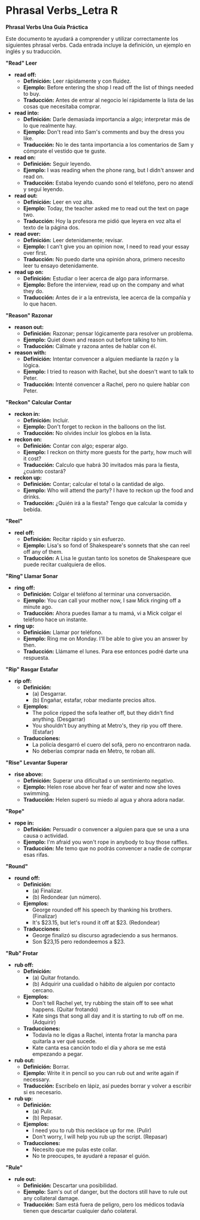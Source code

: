# Phrasal Verbs_Letra R



**Phrasal Verbs    Una Guía Práctica**

Este documento te ayudará a comprender y utilizar correctamente los siguientes phrasal verbs. Cada entrada incluye la definición, un ejemplo en inglés y su traducción.

**"Read"    Leer**

*   **read off:**
    *   **Definición:** Leer rápidamente y con fluidez.
    *   **Ejemplo:** Before entering the shop I read off the list of things needed to buy.
    *   **Traducción:** Antes de entrar al negocio leí rápidamente la lista de las cosas que necesitaba comprar.
*   **read into:**
    *   **Definición:** Darle demasiada importancia a algo; interpretar más de lo que realmente hay.
    *   **Ejemplo:** Don't read into Sam's comments and buy the dress you like.
    *   **Traducción:** No le des tanta importancia a los comentarios de Sam y cómprate el vestido que te guste.
*   **read on:**
    *   **Definición:** Seguir leyendo.
    *   **Ejemplo:** I was reading when the phone rang, but I didn't answer and read on.
    *   **Traducción:** Estaba leyendo cuando sonó el teléfono, pero no atendí y seguí leyendo.
*   **read out:**
    *   **Definición:** Leer en voz alta.
    *   **Ejemplo:** Today, the teacher asked me to read out the text on page two.
    *   **Traducción:** Hoy la profesora me pidió que leyera en voz alta el texto de la página dos.
*   **read over:**
    *   **Definición:** Leer detenidamente; revisar.
    *   **Ejemplo:** I can't give you an opinion now, I need to read your essay over first.
    *   **Traducción:** No puedo darte una opinión ahora, primero necesito leer tu ensayo detenidamente.
*   **read up on:**
    *   **Definición:** Estudiar o leer acerca de algo para informarse.
    *   **Ejemplo:** Before the interview, read up on the company and what they do.
    *   **Traducción:** Antes de ir a la entrevista, lee acerca de la compañía y lo que hacen.

**"Reason"    Razonar**

*   **reason out:**
    *   **Definición:** Razonar; pensar lógicamente para resolver un problema.
    *   **Ejemplo:** Quiet down and reason out before talking to him.
    *   **Traducción:** Cálmate y razona antes de hablar con él.
*   **reason with:**
    *   **Definición:** Intentar convencer a alguien mediante la razón y la lógica.
    *   **Ejemplo:** I tried to reason with Rachel, but she doesn't want to talk to Peter.
    *   **Traducción:** Intenté convencer a Rachel, pero no quiere hablar con Peter.

**"Reckon"    Calcular Contar**

*   **reckon in:**
    *   **Definición:** Incluir.
    *   **Ejemplo:** Don't forget to reckon in the balloons on the list.
    *   **Traducción:** No olvides incluir los globos en la lista.
*   **reckon on:**
    *   **Definición:** Contar con algo; esperar algo.
    *   **Ejemplo:** I reckon on thirty more guests for the party, how much will it cost?
    *   **Traducción:** Calculo que habrá 30 invitados más para la fiesta, ¿cuánto costará?
*   **reckon up:**
    *   **Definición:** Contar; calcular el total o la cantidad de algo.
    *   **Ejemplo:** Who will attend the party? I have to reckon up the food and drinks.
    *   **Traducción:** ¿Quién irá a la fiesta? Tengo que calcular la comida y bebida.

**"Reel"**

*   **reel off:**
    *   **Definición:** Recitar rápido y sin esfuerzo.
    *   **Ejemplo:** Lisa's so fond of Shakespeare's sonnets that she can reel off any of them.
    *   **Traducción:** A Lisa le gustan tanto los sonetos de Shakespeare que puede recitar cualquiera de ellos.

**"Ring"    Llamar Sonar**

*   **ring off:**
    *   **Definición:** Colgar el teléfono al terminar una conversación.
    *   **Ejemplo:** You can call your mother now, I saw Mick ringing off a minute ago.
    *   **Traducción:** Ahora puedes llamar a tu mamá, vi a Mick colgar el teléfono hace un instante.
*   **ring up:**
    *   **Definición:** Llamar por teléfono.
    *   **Ejemplo:** Ring me on Monday. I'll be able to give you an answer by then.
    *   **Traducción:** Llámame el lunes. Para ese entonces podré darte una respuesta.

**"Rip"    Rasgar Estafar**

*   **rip off:**
    *   **Definición:**
        *   (a) Desgarrar.
        *   (b) Engañar, estafar, robar mediante precios altos.
    *   **Ejemplos:**
        *   The police ripped the sofa leather off, but they didn't find anything. (Desgarrar)
        *   You shouldn't buy anything at Metro's, they rip you off there. (Estafar)
    *   **Traducciones:**
        *   La policía desgarró el cuero del sofá, pero no encontraron nada.
        *   No deberías comprar nada en Metro, te roban allí.

**"Rise"    Levantar Superar**

*   **rise above:**
    *   **Definición:** Superar una dificultad o un sentimiento negativo.
    *   **Ejemplo:** Helen rose above her fear of water and now she loves swimming.
    *   **Traducción:** Helen superó su miedo al agua y ahora adora nadar.

**"Rope"**

*   **rope in:**
    *   **Definición:** Persuadir o convencer a alguien para que se una a una causa o actividad.
    *   **Ejemplo:** I'm afraid you won't rope in anybody to buy those raffles.
    *   **Traducción:** Me temo que no podrás convencer a nadie de comprar esas rifas.

**"Round"**

*   **round off:**
    *   **Definición:**
        *   (a) Finalizar.
        *   (b) Redondear (un número).
    *   **Ejemplos:**
        *   George rounded off his speech by thanking his brothers. (Finalizar)
        *   It's $23.15, but let's round it off at $23. (Redondear)
    *   **Traducciones:**
        *   George finalizó su discurso agradeciendo a sus hermanos.
        *   Son $23,15 pero redondeemos a $23.

**"Rub"    Frotar**

*   **rub off:**
    *   **Definición:**
        *   (a) Quitar frotando.
        *   (b) Adquirir una cualidad o hábito de alguien por contacto cercano.
    *   **Ejemplos:**
        *   Don't tell Rachel yet, try rubbing the stain off to see what happens. (Quitar frotando)
        *   Kate sings that song all day and it is starting to rub off on me. (Adquirir)
    *   **Traducciones:**
        *   Todavía no le digas a Rachel, intenta frotar la mancha para quitarla a ver qué sucede.
        *   Kate canta esa canción todo el día y ahora se me está empezando a pegar.
*   **rub out:**
    *   **Definición:** Borrar.
    *   **Ejemplo:** Write it in pencil so you can rub out and write again if necessary.
    *   **Traducción:** Escríbelo en lápiz, así puedes borrar y volver a escribir si es necesario.
*   **rub up:**
    *   **Definición:**
        *   (a) Pulir.
        *   (b) Repasar.
    *   **Ejemplos:**
        *   I need you to rub this necklace up for me. (Pulir)
        *   Don't worry, I will help you rub up the script. (Repasar)
    *   **Traducciones:**
        *   Necesito que me pulas este collar.
        *   No te preocupes, te ayudaré a repasar el guión.

**"Rule"**

*   **rule out:**
    *   **Definición:** Descartar una posibilidad.
    *   **Ejemplo:** Sam's out of danger, but the doctors still have to rule out any collateral damage.
    *   **Traducción:** Sam está fuera de peligro, pero los médicos todavía tienen que descartar cualquier daño colateral.
